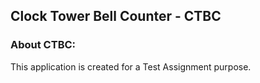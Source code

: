 ## Clock Tower Bell Counter - CTBC

### About CTBC:
This application is created for a Test Assignment purpose.





